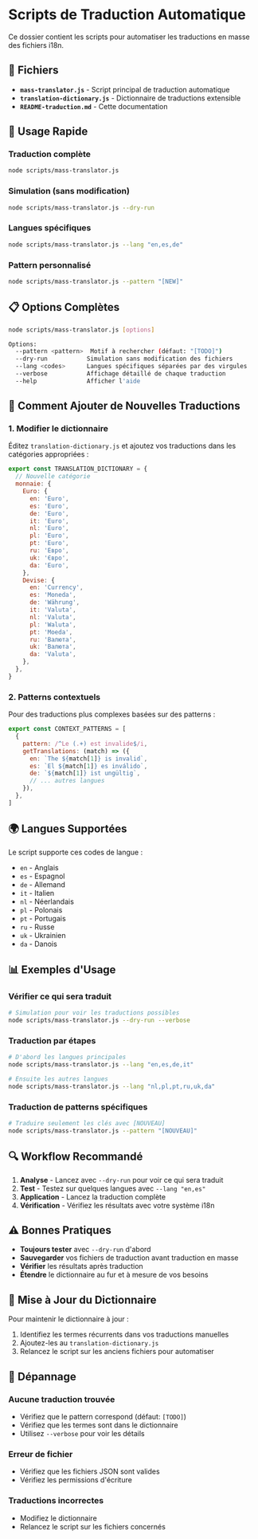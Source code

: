 # Scripts de Traduction Automatique

Ce dossier contient les scripts pour automatiser les traductions en masse des fichiers i18n.

## 📁 Fichiers

- **`mass-translator.js`** - Script principal de traduction automatique
- **`translation-dictionary.js`** - Dictionnaire de traductions extensible
- **`README-traduction.md`** - Cette documentation

## 🚀 Usage Rapide

### Traduction complète

```bash
node scripts/mass-translator.js
```

### Simulation (sans modification)

```bash
node scripts/mass-translator.js --dry-run
```

### Langues spécifiques

```bash
node scripts/mass-translator.js --lang "en,es,de"
```

### Pattern personnalisé

```bash
node scripts/mass-translator.js --pattern "[NEW]"
```

## 📋 Options Complètes

```bash
node scripts/mass-translator.js [options]

Options:
  --pattern <pattern>  Motif à rechercher (défaut: "[TODO]")
  --dry-run           Simulation sans modification des fichiers
  --lang <codes>      Langues spécifiques séparées par des virgules
  --verbose           Affichage détaillé de chaque traduction
  --help              Afficher l'aide
```

## 🔧 Comment Ajouter de Nouvelles Traductions

### 1. Modifier le dictionnaire

Éditez `translation-dictionary.js` et ajoutez vos traductions dans les catégories appropriées :

```javascript
export const TRANSLATION_DICTIONARY = {
  // Nouvelle catégorie
  monnaie: {
    Euro: {
      en: 'Euro',
      es: 'Euro',
      de: 'Euro',
      it: 'Euro',
      nl: 'Euro',
      pl: 'Euro',
      pt: 'Euro',
      ru: 'Евро',
      uk: 'Євро',
      da: 'Euro',
    },
    Devise: {
      en: 'Currency',
      es: 'Moneda',
      de: 'Währung',
      it: 'Valuta',
      nl: 'Valuta',
      pl: 'Waluta',
      pt: 'Moeda',
      ru: 'Валюта',
      uk: 'Валюта',
      da: 'Valuta',
    },
  },
}
```

### 2. Patterns contextuels

Pour des traductions plus complexes basées sur des patterns :

```javascript
export const CONTEXT_PATTERNS = [
  {
    pattern: /^Le (.+) est invalide$/i,
    getTranslations: (match) => ({
      en: `The ${match[1]} is invalid`,
      es: `El ${match[1]} es inválido`,
      de: `${match[1]} ist ungültig`,
      // ... autres langues
    }),
  },
]
```

## 🌍 Langues Supportées

Le script supporte ces codes de langue :

- `en` - Anglais
- `es` - Espagnol
- `de` - Allemand
- `it` - Italien
- `nl` - Néerlandais
- `pl` - Polonais
- `pt` - Portugais
- `ru` - Russe
- `uk` - Ukrainien
- `da` - Danois

## 📊 Exemples d'Usage

### Vérifier ce qui sera traduit

```bash
# Simulation pour voir les traductions possibles
node scripts/mass-translator.js --dry-run --verbose
```

### Traduction par étapes

```bash
# D'abord les langues principales
node scripts/mass-translator.js --lang "en,es,de,it"

# Ensuite les autres langues
node scripts/mass-translator.js --lang "nl,pl,pt,ru,uk,da"
```

### Traduction de patterns spécifiques

```bash
# Traduire seulement les clés avec [NOUVEAU]
node scripts/mass-translator.js --pattern "[NOUVEAU]"
```

## 🔍 Workflow Recommandé

1. **Analyse** - Lancez avec `--dry-run` pour voir ce qui sera traduit
2. **Test** - Testez sur quelques langues avec `--lang "en,es"`
3. **Application** - Lancez la traduction complète
4. **Vérification** - Vérifiez les résultats avec votre système i18n

## ⚠️ Bonnes Pratiques

- **Toujours tester** avec `--dry-run` d'abord
- **Sauvegarder** vos fichiers de traduction avant traduction en masse
- **Vérifier** les résultats après traduction
- **Étendre** le dictionnaire au fur et à mesure de vos besoins

## 🔄 Mise à Jour du Dictionnaire

Pour maintenir le dictionnaire à jour :

1. Identifiez les termes récurrents dans vos traductions manuelles
2. Ajoutez-les au `translation-dictionary.js`
3. Relancez le script sur les anciens fichiers pour automatiser

## 🐛 Dépannage

### Aucune traduction trouvée

- Vérifiez que le pattern correspond (défaut: `[TODO]`)
- Vérifiez que les termes sont dans le dictionnaire
- Utilisez `--verbose` pour voir les détails

### Erreur de fichier

- Vérifiez que les fichiers JSON sont valides
- Vérifiez les permissions d'écriture

### Traductions incorrectes

- Modifiez le dictionnaire
- Relancez le script sur les fichiers concernés
